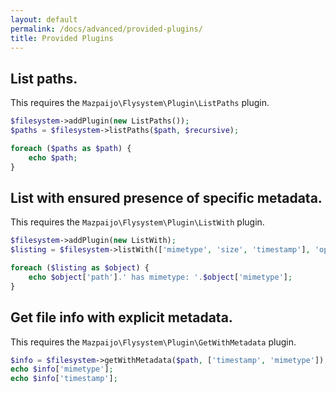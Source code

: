 ```yaml
---
layout: default
permalink: /docs/advanced/provided-plugins/
title: Provided Plugins
---
```


## List paths.

This requires the `Mazpaijo\Flysystem\Plugin\ListPaths` plugin.


```php
$filesystem->addPlugin(new ListPaths());
$paths = $filesystem->listPaths($path, $recursive);

foreach ($paths as $path) {
    echo $path;
}
```

## List with ensured presence of specific metadata.

This requires the `Mazpaijo\Flysystem\Plugin\ListWith` plugin.

```php
$filesystem->addPlugin(new ListWith);
$listing = $filesystem->listWith(['mimetype', 'size', 'timestamp'], 'optional/path/to/dir', true);

foreach ($listing as $object) {
    echo $object['path'].' has mimetype: '.$object['mimetype'];
}
```

## Get file info with explicit metadata.

This requires the `Mazpaijo\Flysystem\Plugin\GetWithMetadata` plugin.

```php
$info = $filesystem->getWithMetadata($path, ['timestamp', 'mimetype']);
echo $info['mimetype'];
echo $info['timestamp'];
```
